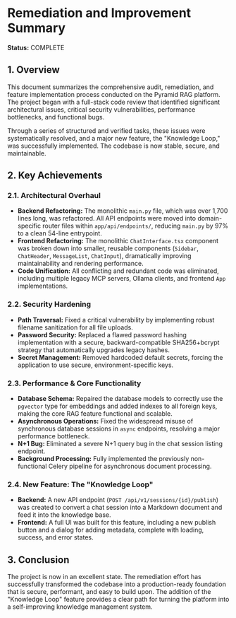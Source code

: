 # Remediation and Improvement Summary

**Status:** COMPLETE

## 1. Overview

This document summarizes the comprehensive audit, remediation, and feature implementation process conducted on the Pyramid RAG platform. The project began with a full-stack code review that identified significant architectural issues, critical security vulnerabilities, performance bottlenecks, and functional bugs.

Through a series of structured and verified tasks, these issues were systematically resolved, and a major new feature, the "Knowledge Loop," was successfully implemented. The codebase is now stable, secure, and maintainable.

## 2. Key Achievements

### 2.1. Architectural Overhaul
- **Backend Refactoring:** The monolithic `main.py` file, which was over 1,700 lines long, was refactored. All API endpoints were moved into domain-specific router files within `app/api/endpoints/`, reducing `main.py` by 97% to a clean 54-line entrypoint.
- **Frontend Refactoring:** The monolithic `ChatInterface.tsx` component was broken down into smaller, reusable components (`Sidebar`, `ChatHeader`, `MessageList`, `ChatInput`), dramatically improving maintainability and rendering performance.
- **Code Unification:** All conflicting and redundant code was eliminated, including multiple legacy MCP servers, Ollama clients, and frontend `App` implementations.

### 2.2. Security Hardening
- **Path Traversal:** Fixed a critical vulnerability by implementing robust filename sanitization for all file uploads.
- **Password Security:** Replaced a flawed password hashing implementation with a secure, backward-compatible SHA256+bcrypt strategy that automatically upgrades legacy hashes.
- **Secret Management:** Removed hardcoded default secrets, forcing the application to use secure, environment-specific keys.

### 2.3. Performance & Core Functionality
- **Database Schema:** Repaired the database models to correctly use the `pgvector` type for embeddings and added indexes to all foreign keys, making the core RAG feature functional and scalable.
- **Asynchronous Operations:** Fixed the widespread misuse of synchronous database sessions in `async` endpoints, resolving a major performance bottleneck.
- **N+1 Bug:** Eliminated a severe N+1 query bug in the chat session listing endpoint.
- **Background Processing:** Fully implemented the previously non-functional Celery pipeline for asynchronous document processing.

### 2.4. New Feature: The "Knowledge Loop"
- **Backend:** A new API endpoint (`POST /api/v1/sessions/{id}/publish`) was created to convert a chat session into a Markdown document and feed it into the knowledge base.
- **Frontend:** A full UI was built for this feature, including a new publish button and a dialog for adding metadata, complete with loading, success, and error states.

## 3. Conclusion

The project is now in an excellent state. The remediation effort has successfully transformed the codebase into a production-ready foundation that is secure, performant, and easy to build upon. The addition of the "Knowledge Loop" feature provides a clear path for turning the platform into a self-improving knowledge management system.
